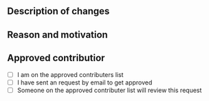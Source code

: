 ## Description of changes
<!--- Describe what this pull request changes -->

## Reason and motivation
<!--- What are these changes needed? -->
<!--- How would it be useful for your FIR/VACC -->

## Approved contributior
<!--- Please select the option that suits you -->
<!--- We will only approve changes that is approved from staff -->

- [ ] I am on the approved contributers list
- [ ] I have sent an request by email to get approved
- [ ] Someone on the approved contributer list will review this request
